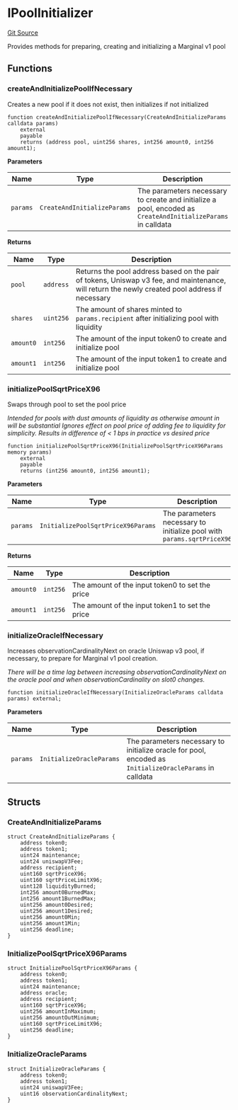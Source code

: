 # IPoolInitializer
[Git Source](https://github.com/MarginalProtocol/v1-periphery/blob/3831eb0dc9ad872eeb8a0eb98bd8566331443136/contracts/interfaces/IPoolInitializer.sol)

Provides methods for preparing, creating and initializing a Marginal v1 pool


## Functions
### createAndInitializePoolIfNecessary

Creates a new pool if it does not exist, then initializes if not initialized


```solidity
function createAndInitializePoolIfNecessary(CreateAndInitializeParams calldata params)
    external
    payable
    returns (address pool, uint256 shares, int256 amount0, int256 amount1);
```
**Parameters**

|Name|Type|Description|
|----|----|-----------|
|`params`|`CreateAndInitializeParams`|The parameters necessary to create and initialize a pool, encoded as `CreateAndInitializeParams` in calldata|

**Returns**

|Name|Type|Description|
|----|----|-----------|
|`pool`|`address`|Returns the pool address based on the pair of tokens, Uniswap v3 fee, and maintenance, will return the newly created pool address if necessary|
|`shares`|`uint256`|The amount of shares minted to `params.recipient` after initializing pool with liquidity|
|`amount0`|`int256`|The amount of the input token0 to create and initialize pool|
|`amount1`|`int256`|The amount of the input token1 to create and initialize pool|


### initializePoolSqrtPriceX96

Swaps through pool to set the pool price

*Intended for pools with dust amounts of liquidity as otherwise amount in will be substantial
Ignores effect on pool price of adding fee to liquidity for simplicity. Results in difference of < 1 bps in practice vs desired price*


```solidity
function initializePoolSqrtPriceX96(InitializePoolSqrtPriceX96Params memory params)
    external
    payable
    returns (int256 amount0, int256 amount1);
```
**Parameters**

|Name|Type|Description|
|----|----|-----------|
|`params`|`InitializePoolSqrtPriceX96Params`|The parameters necessary to initialize pool with `params.sqrtPriceX96`|

**Returns**

|Name|Type|Description|
|----|----|-----------|
|`amount0`|`int256`|The amount of the input token0 to set the price|
|`amount1`|`int256`|The amount of the input token1 to set the price|


### initializeOracleIfNecessary

Increases observationCardinalityNext on oracle Uniswap v3 pool, if necessary, to prepare for Marginal v1 pool creation.

*There will be a time lag between increasing observationCardinalityNext on the oracle pool and when observationCardinality on slot0 changes.*


```solidity
function initializeOracleIfNecessary(InitializeOracleParams calldata params) external;
```
**Parameters**

|Name|Type|Description|
|----|----|-----------|
|`params`|`InitializeOracleParams`|The parameters necessary to initialize oracle for pool, encoded as `InitializeOracleParams` in calldata|


## Structs
### CreateAndInitializeParams

```solidity
struct CreateAndInitializeParams {
    address token0;
    address token1;
    uint24 maintenance;
    uint24 uniswapV3Fee;
    address recipient;
    uint160 sqrtPriceX96;
    uint160 sqrtPriceLimitX96;
    uint128 liquidityBurned;
    int256 amount0BurnedMax;
    int256 amount1BurnedMax;
    uint256 amount0Desired;
    uint256 amount1Desired;
    uint256 amount0Min;
    uint256 amount1Min;
    uint256 deadline;
}
```

### InitializePoolSqrtPriceX96Params

```solidity
struct InitializePoolSqrtPriceX96Params {
    address token0;
    address token1;
    uint24 maintenance;
    address oracle;
    address recipient;
    uint160 sqrtPriceX96;
    uint256 amountInMaximum;
    uint256 amountOutMinimum;
    uint160 sqrtPriceLimitX96;
    uint256 deadline;
}
```

### InitializeOracleParams

```solidity
struct InitializeOracleParams {
    address token0;
    address token1;
    uint24 uniswapV3Fee;
    uint16 observationCardinalityNext;
}
```

